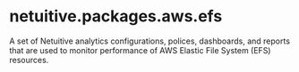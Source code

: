 # netuitive.packages.aws.efs
A set of Netuitive analytics configurations, polices, dashboards, and reports that are used to monitor performance of AWS Elastic File System (EFS) resources.
